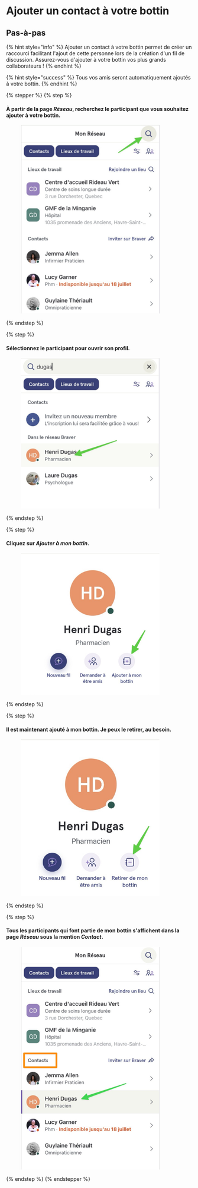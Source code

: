 # Ajouter un contact à votre bottin

## Pas-à-pas

{% hint style="info" %}
Ajouter un contact à votre bottin permet de créer un raccourci facilitant l'ajout de cette personne lors de la création d'un fil de discussion. Assurez-vous d'ajouter à votre bottin vos plus grands collaborateurs !
{% endhint %}

{% hint style="success" %}
Tous vos amis seront automatiquement ajoutés à votre bottin.
{% endhint %}

{% stepper %}
{% step %}
#### À partir de la page _Réseau_, recherchez le participant que vous souhaitez ajouter à votre bottin.

<div align="left"><figure><img src="../../.gitbook/assets/ajouter-un-contact-a-votre-bottin - Step 1.jpeg" alt="" width="375"><figcaption></figcaption></figure></div>
{% endstep %}

{% step %}
#### Sélectionnez le participant pour ouvrir son profil.

<div align="left"><figure><img src="../../.gitbook/assets/ajouter-un-contact-a-votre-bottin - Step 2.jpeg" alt="" width="375"><figcaption></figcaption></figure></div>
{% endstep %}

{% step %}
#### Cliquez sur _Ajouter à mon bottin_.

<div align="left"><figure><img src="../../.gitbook/assets/ajouter-un-contact-a-votre-bottin - Step 3.jpeg" alt="" width="375"><figcaption></figcaption></figure></div>
{% endstep %}

{% step %}
#### Il est maintenant ajouté à mon bottin. Je peux le retirer, au besoin.

<div align="left"><figure><img src="../../.gitbook/assets/ajouter-un-contact-a-votre-bottin - Step 4.jpeg" alt="" width="375"><figcaption></figcaption></figure></div>
{% endstep %}

{% step %}
#### Tous les participants qui font partie de mon bottin s'affichent dans la page _Réseau_ sous la mention _Contact_.

<div align="left"><figure><img src="../../.gitbook/assets/ajouter-un-contact-a-votre-bottin - Step 5.jpeg" alt="" width="375"><figcaption></figcaption></figure></div>
{% endstep %}
{% endstepper %}
